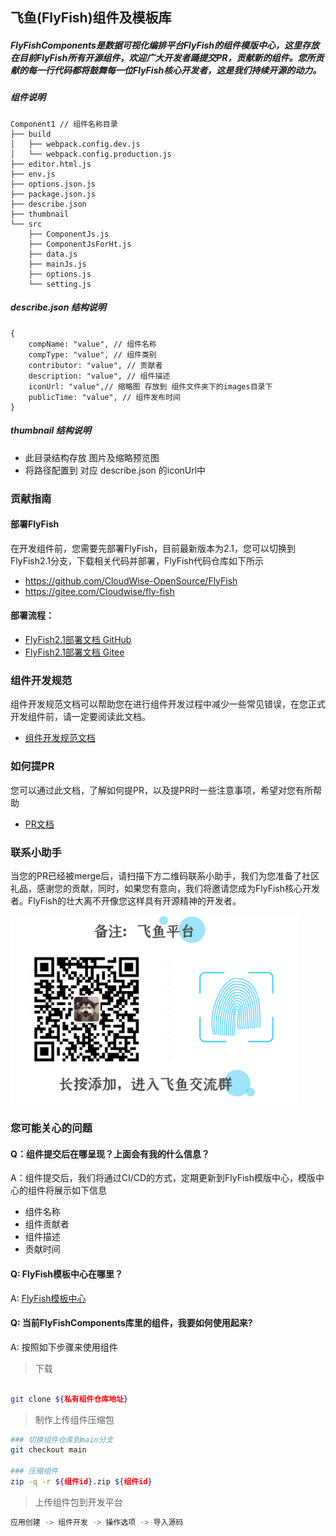 ## 飞鱼(FlyFish)组件及模板库

##### FlyFishComponents是数据可视化编排平台FlyFish的组件模版中心，这里存放在目前FlyFish所有开源组件，欢迎广大开发者踊提交PR，贡献新的组件。您所贡献的每一行代码都将鼓舞每一位FlyFish核心开发者，这是我们持续开源的动力。

##### 组件说明

```
Component1 // 组件名称目录
├── build
│   ├── webpack.config.dev.js
│   └── webpack.config.production.js
├── editor.html.js
├── env.js
├── options.json.js
├── package.json.js
├── describe.json 
├── thumbnail
└── src
    ├── ComponentJs.js
    ├── ComponentJsForHt.js
    ├── data.js
    ├── mainJs.js
    ├── options.js
    └── setting.js
```

##### describe.json 结构说明

```
{
    compName: "value", // 组件名称
    compType: "value", // 组件类别
    contributor: "value", // 贡献者
    description: "value", // 组件描述
    iconUrl: "value",// 缩略图 存放到 组件文件夹下的images目录下
    publicTime: "value", // 组件发布时间
}
```

##### thumbnail 结构说明

- 此目录结构存放 图片及缩略预览图
- 将路径配置到 对应 describe.json 的iconUrl中


### 贡献指南
#### 部署FlyFish
在开发组件前，您需要先部署FlyFish，目前最新版本为2.1，您可以切换到FlyFish2.1分支，下载相关代码并部署，FlyFish代码仓库如下所示
 - https://github.com/CloudWise-OpenSource/FlyFish
 - https://gitee.com/Cloudwise/fly-fish

#### 部署流程：
 - [FlyFish2.1部署文档 GitHub](https://github.com/CloudWise-OpenSource/FlyFish/tree/main/doc) 
 - [FlyFish2.1部署文档 Gitee](https://gitee.com/CloudWise/fly-fish/tree/main/doc) 

### 组件开发规范
组件开发规范文档可以帮助您在进行组件开发过程中减少一些常见错误，在您正式开发组件前，请一定要阅读此文档。
 - [组件开发规范文档](./docs/组件开发规范.md)

### 如何提PR
您可以通过此文档，了解如何提PR，以及提PR时一些注意事项，希望对您有所帮助
 - [PR文档](./docs/组件上传代码库.md)

### 联系小助手
当您的PR已经被merge后，请扫描下方二维码联系小助手，我们为您准备了社区礼品，感谢您的贡献，同时，如果您有意向，我们将邀请您成为FlyFish核心开发者。FlyFish的壮大离不开像您这样具有开源精神的开发者。

<img src="./docs/imgs/FlyFishWeChart.png" width="460px">

### 您可能关心的问题
#### Q：组件提交后在哪呈现？上面会有我的什么信息？
A：组件提交后，我们将通过CI/CD的方式，定期更新到FlyFish模版中心，模版中心的组件将展示如下信息
-  组件名称
-  组件贡献者
-  组件描述
-  贡献时间

#### Q: FlyFish模板中心在哪里？
A: [FlyFish模板中心](https://www.cloudwise.ai/flyFishComponents.html)



#### Q: 当前FlyFishComponents库里的组件，我要如何使用起来?

A: 按照如下步骤来使用组件
> 下载
```bash

git clone ${私有组件仓库地址}

```
> 制作上传组件压缩包
```bash
### 切换组件仓库到main分支
git checkout main

### 压缩组件
zip -q -r ${组件id}.zip ${组件id}

```
> 上传组件包到开发平台
```bash
应用创建 -> 组件开发 -> 操作选项 -> 导入源码
```
